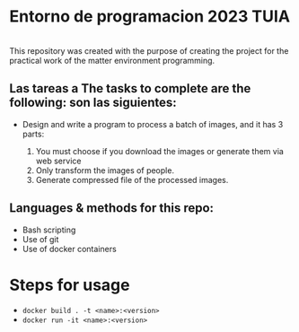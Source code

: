 # Entorno de programacion 2023 TUIA
<br>
This repository was created with the purpose of creating the project for the practical work of the matter environment
programming. <br>

## Las tareas a The tasks to complete are the following: son las siguientes:

- Design and write a program to process a batch of images, and it has 3 parts:

  1. You must choose if you download the images or generate them via web service
  2. Only transform the images of people.
  3. Generate compressed file of the processed images.


## Languages & methods for this repo:

- Bash scripting
- Use of git
- Use of docker containers

# Steps for usage

- `docker build . -t <name>:<version>`
- `docker run -it <name>:<version>`